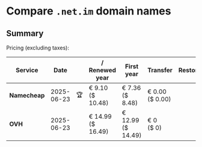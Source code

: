 # Compare `.net.im` domain names

## Summary

Pricing (excluding taxes):

| Service | Date |  | / Renewed year | First year | Transfer | Restoration |
|--|--|--|--|--|--|--|
| **Namecheap** | 2025-06-23 | 🏆 | € 9.10<br>($ 10.48) | € 7.36<br>($ 8.48) | € 0.00<br>($ 0.00) |  |
| **OVH** | 2025-06-23 |  | € 14.99<br>($ 16.49) | € 12.99<br>($ 14.49) | € 0<br>($ 0) |  |
